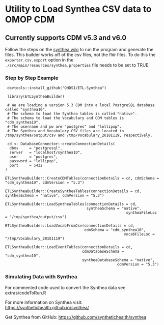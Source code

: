 # Utility to Load Synthea CSV data to OMOP CDM
## Currently supports CDM v5.3 and v6.0 

Follow the steps on the [synthea wiki](https://github.com/synthetichealth/synthea/wiki) to run the program and generate the files. This builder works off of the csv files, not the fhir files. To do this the `exporter.csv.export` option in the `./src/main/resources/synthea.properties` file needs to be set to TRUE.

### Step by Step Example

```
 devtools::install_github("OHDSI/ETL-Synthea")

 library(ETLSyntheaBuilder)

 # We are loading a version 5.3 CDM into a local PostgreSQL database called "synthea10".  
 # The schema to load the Synthea tables is called "native".
 # The schema to load the Vocabulary and CDM tables is "cdm_synthea10".  
 # The username and pw are "postgres" and "lollipop".
 # The Synthea and Vocabulary CSV files are located in /tmp/synthea/output/csv and /tmp/Vocabulary_20181119, respectively.
 
 cd <- DatabaseConnector::createConnectionDetails(
  dbms     = "postgresql", 
  server   = "localhost/synthea10", 
  user     = "postgres", 
  password = "lollipop", 
  port     = 5432
)
                                                                                
ETLSyntheaBuilder::CreateCDMTables(connectionDetails = cd, cdmSchema = "cdm_synthea10", cdmVersion = "5.3")
                                     
ETLSyntheaBuilder::CreateSyntheaTables(connectionDetails = cd, syntheaSchema = "native", cdmVersion = "5.3")
                                       
ETLSyntheaBuilder::LoadSyntheaTables(connectionDetails = cd, 
                                     syntheaSchema = "native", 
									                   syntheaFileLoc = "/tmp/synthea/output/csv")
                                     
ETLSyntheaBuilder::LoadVocabFromCsv(connectionDetails = cd, 
                                    cdmSchema = "cdm_synthea10", 
									                  vocabFileLoc = "/tmp/Vocabulary_20181119")
                                    
ETLSyntheaBuilder::LoadEventTables(connectionDetails = cd, 
                                   cdmDatabaseSchema = "cdm_synthea10", 
                                   syntheaDatabaseSchema = "native",
								                   cdmVersion = "5.3")
```

### Simulating Data with Synthea
For commented code used to convert the Synthea data see extras/codeToRun.R

For more information on Synthea visit:
https://synthetichealth.github.io/synthea/

Get Synthea from GitHub:
https://github.com/synthetichealth/synthea
